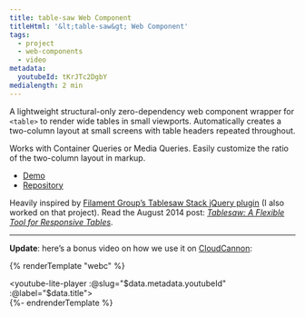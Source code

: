 ```yaml
---
title: table-saw Web Component
titleHtml: '&lt;table-saw&gt; Web Component'
tags:
  - project
  - web-components
  - video
metadata:
  youtubeId: tKrJTc2DgbY
medialength: 2 min
---
```

A lightweight structural-only zero-dependency web component wrapper for `<table>` to render wide tables in small viewports. Automatically creates a two-column layout at small screens with table headers repeated throughout.

Works with Container Queries or Media Queries. Easily customize the ratio of the two-column layout in markup.

* [Demo](https://zachleat.github.io/table-saw/demo.html)
* [Repository](https://github.com/zachleat/table-saw)

Heavily inspired by [Filament Group’s Tablesaw Stack jQuery plugin](https://github.com/filamentgroup/tablesaw) (I also worked on that project). Read the August 2014 post: [_Tablesaw: A Flexible Tool for Responsive Tables_](https://www.zachleat.com/web/tablesaw/).

---

**Update**: here’s a bonus video on how we use it on [CloudCannon](https://cloudcannon.com/):

{% renderTemplate "webc" %}<div><youtube-lite-player :@slug="$data.metadata.youtubeId" :@label="$data.title"></youtube-lite-player></div>{%- endrenderTemplate %}
